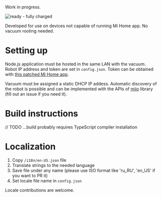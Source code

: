 Work in progress.

![ready - fully charged](https://user-images.githubusercontent.com/13202642/50579668-3e800900-0e58-11e9-8a44-4c6036448838.png)

Developed for use on devices not capable of running Mi Home app. No vacuum rooting needed.

# Setting up
Node.js application must be hosted in the same LAN with the vacuum. Robot IP address and token are set in `config.json`. Token can be obtained with [this patched Mi Home app](http://www.kapiba.ru/2017/11/mi-home.html).

Vacuum must be assigned a static DHCP IP addess. Automatic discovery of the robot is possible and can be implemented with the APIs of [miio](https://github.com/aholstenson/miio) library (fill out an issue if you need it).

# Build instructions
// TODO ...build probably requires TypeScript compiler installation

# Localization
1. Copy `/i18n/en-US.json` file
2. Translate strings to the needed language
3. Save file under any name (please use ISO format like 'ru_RU', 'en_US' if you want to PR it)
4. Set locale file name in `config.json`

Locale contributions are welcome.
